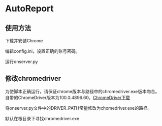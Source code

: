 # AutoReport
## 使用方法
下载并安装Chrome

编辑config.ini，设置正确的账号密码。

运行onserver.py

## 修改chromedriver

为使脚本正确运行，请保证chrome版本与路径中的chromedriver.exe版本吻合。自带的ChromeDriver版本为100.0.4896.60。[ChromeDriver下载](https://chromedriver.chromium.org/downloads)

将onserver.py文件中的DRIVER_PATH常量修改为chomedriver.exe的路径。

默认在根目录下寻找chromedriver.exe